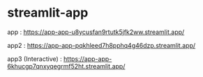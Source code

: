 # streamlit-app

app : https://app-app-u8ycusfan9rtutk5jfk2ww.streamlit.app/

app2 : https://app-app-pqkhleed7h8pphq4g46dzp.streamlit.app/

app3 (Interactive) : https://app-app-6khucgp7qnxyqegrmf52ht.streamlit.app/
